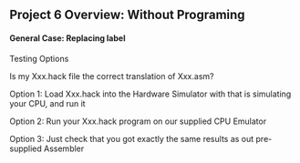 ## Project 6 Overview: Without Programing



#### General Case: Replacing label



Testing Options



Is my Xxx.hack file the correct translation of Xxx.asm?



Option 1: Load Xxx.hack into the Hardware Simulator with that is simulating your CPU, and run it

Option 2: Run your Xxx.hack program on our supplied CPU Emulator

Option 3: Just check that you got exactly the same results as out pre-supplied Assembler

